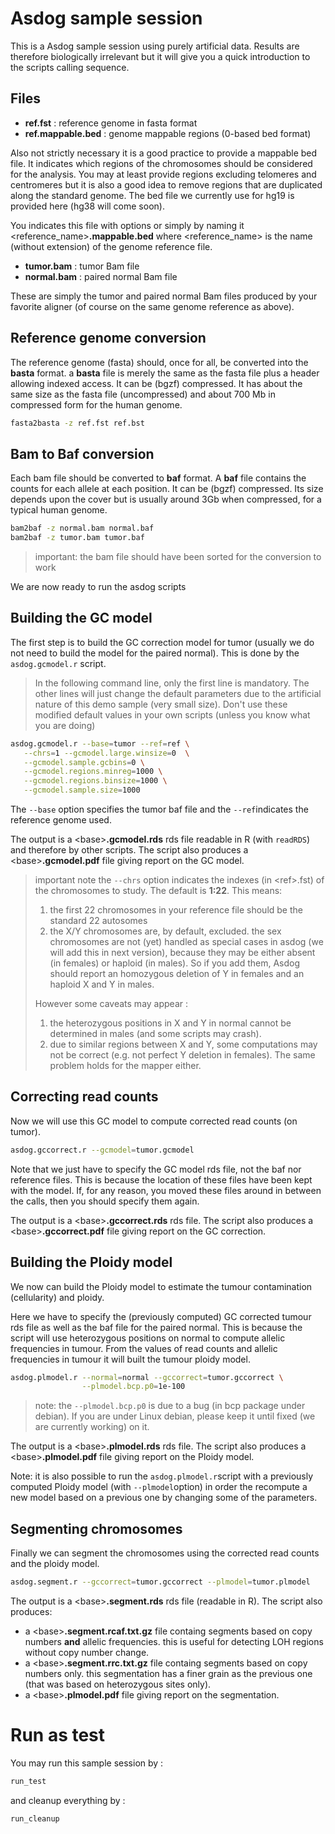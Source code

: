 # Asdog sample session

This is a Asdog sample session
using purely artificial data.
Results are therefore biologically irrelevant
but it will give you a quick introduction
to the scripts calling sequence.

## Files

- **ref.fst** : reference genome in fasta format
- **ref.mappable.bed** : genome mappable regions (0-based bed format)

Also not strictly necessary it is a good practice to provide
a mappable bed file. It  indicates which regions of the chromosomes
should be considered for the analysis. You may at least provide
regions excluding telomeres and centromeres but it is also a
good idea to remove regions that are duplicated along the
standard genome.
The bed file we currently use for hg19 is provided
here (hg38 will come soon).

You indicates this file with options or simply by naming it
\<reference_name\>**.mappable.bed** where \<reference_name\>
is the name (without extension) of the genome reference file.

- **tumor.bam** : tumor Bam file
- **normal.bam** : paired normal Bam file

These are simply the tumor and paired normal Bam files
produced by your favorite aligner (of course on the same
genome reference as above).

## Reference genome conversion

The reference genome (fasta) should, once for all, be converted
into the **basta** format.
a **basta** file is merely the same as the fasta file plus a header allowing
indexed access. It can be (bgzf) compressed. It has about the same size 
as the fasta file (uncompressed) and about 700 Mb in compressed form
for the human genome.

```sh
fasta2basta -z ref.fst ref.bst
```

## Bam to Baf conversion

Each bam file should be converted to **baf** format.
A **baf** file contains the counts for each allele at each position.
It can be (bgzf) compressed.
Its size depends upon the cover but is usually around 3Gb when compressed,
for a typical human genome.

```sh
bam2baf -z normal.bam normal.baf
bam2baf -z tumor.bam tumor.baf
```

> important: the bam file should have been sorted
> for the conversion to work

We are now ready to run the asdog scripts

## Building the GC model

The first step is to build the GC correction model for tumor
(usually we do not need to build the model for the paired normal).
This is done by the ```asdog.gcmodel.r``` script.

> In the following command line, only the first line is mandatory.
> The other lines will just change the default parameters due to the artificial
> nature of this demo sample (very small size).
> Don't use these modified default values in your own scripts 
> (unless you know what you are doing)

```sh
asdog.gcmodel.r --base=tumor --ref=ref \
   --chrs=1 --gcmodel.large.winsize=0  \
   --gcmodel.sample.gcbins=0 \
   --gcmodel.regions.minreg=1000 \
   --gcmodel.regions.binsize=1000 \
   --gcmodel.sample.size=1000
```

The ```--base``` option specifies the tumor baf file
and the ```--ref```indicates the reference genome used.

The output is a \<base\>**.gcmodel.rds** rds file readable
in R (with ```readRDS```) and therefore by other scripts.
The script also produces a \<base\>**.gcmodel.pdf** file
giving report on the GC model.

> important note
> the ```--chrs``` option indicates the indexes (in \<ref\>.fst)
> of the chromosomes to study. The default is **1:22**. This means:
> 1) the first 22 chromosomes in your reference file should be the standard 22 autosomes
> 2) the X/Y chromosomes are, by default, excluded.
> the sex chromosomes are not (yet) handled as special cases in asdog (we will
> add this in next version), because they may be either absent (in females) or
> haploid (in males). So if you add them, Asdog should report an
> homozygous deletion of Y in females and an haploid X and Y in males.
>
> However some caveats may appear :
> 1) the heterozygous positions in X and Y in normal cannot be determined in males
> (and some scripts may crash).
> 2) due to similar regions between X and Y, some computations may not be correct
> (e.g. not perfect Y deletion in females).
> The same problem holds for the mapper either.

## Correcting read counts

Now we will use this GC model to compute corrected read counts
(on tumor).

```sh
asdog.gccorrect.r --gcmodel=tumor.gcmodel
```

Note that we just have to specify the GC model rds file,
not the baf nor reference files. This is because the location of
these files have been kept with the model. If, for any reason,
you moved these files around in between the calls, then you should
specify them again.

The output is a \<base\>**.gccorrect.rds** rds file.
The script also produces a \<base\>**.gccorrect.pdf** file
giving report on the GC correction.

## Building the Ploidy model

We now can build the Ploidy model to estimate the tumour
contamination (cellularity) and ploidy.

Here we have to specify the (previously computed) 
GC corrected tumour rds file as
well as the baf file for the paired normal. This is because
the script will use heterozygous positions on normal to compute
allelic frequencies in tumour. From the values of read counts and 
allelic frequencies in tumour it will built the tumour ploidy model.

```sh
asdog.plmodel.r --normal=normal --gccorrect=tumor.gccorrect \
                --plmodel.bcp.p0=1e-100
```
> note: the ```--plmodel.bcp.p0``` is due to a bug (in bcp package
> under debian). If you are under Linux debian, please keep it until
> fixed (we are currently working) on it.

The output is a \<base\>**.plmodel.rds** rds file.
The script also produces a \<base\>**.plmodel.pdf** file
giving report on the Ploidy model.

Note: it is also possible to run the ```asdog.plmodel.r```script
with a previously computed Ploidy model (with ```--plmodel```option)
in order the recompute a new model based on a previous one
by changing some of the parameters.

## Segmenting chromosomes

Finally we can segment the chromosomes using the corrected read counts
and the ploidy model.

```sh
asdog.segment.r --gccorrect=tumor.gccorrect --plmodel=tumor.plmodel
```

The output is a \<base\>**.segment.rds** rds file (readable in R).
The script also produces:
- a \<base\>**.segment.rcaf.txt.gz** file containg segments based on 
copy numbers **and** allelic frequencies. this is useful for detecting
LOH regions without copy number change.
- a \<base\>**.segment.rrc.txt.gz** file containg segments based on
copy numbers only. this segmentation has a finer grain as the previous
one (that was based on heterozygous sites only).
- a \<base\>**.plmodel.pdf** file giving report on the segmentation.

# Run as test

You may run this sample session by :

```sh
run_test
```

and cleanup everything by :

```sh
run_cleanup
```
